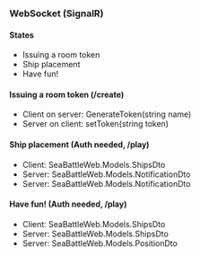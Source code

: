 ### WebSocket (SignalR)
#### States

* Issuing a room token
* Ship placement
* Have fun!

#### Issuing a room token (/create)
* Client on server: GenerateToken(string name)
* Server on client: setToken(string token)

#### Ship placement (Auth needed, /play)

* Client: SeaBattleWeb.Models.ShipsDto
* Server: SeaBattleWeb.Models.NotificationDto
* Server: SeaBattleWeb.Models.NotificationDto

#### Have fun! (Auth needed, /play)

* Client: SeaBattleWeb.Models.ShipsDto
* Server: SeaBattleWeb.Models.ShipsDto
* Server: SeaBattleWeb.Models.PositionDto
